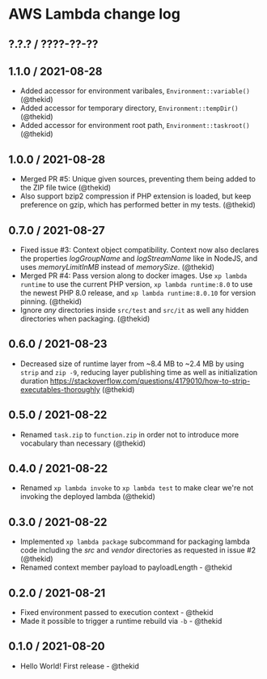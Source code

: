 AWS Lambda change log
=====================

## ?.?.? / ????-??-??

## 1.1.0 / 2021-08-28

* Added accessor for environment varibales, `Environment::variable()`
  (@thekid)
* Added accessor for temporary directory, `Environment::tempDir()`
  (@thekid)
* Added accessor for environment root path, `Environment::taskroot()`
  (@thekid)

## 1.0.0 / 2021-08-28

* Merged PR #5: Unique given sources, preventing them being added to the
  ZIP file twice
  (@thekid)
* Also support bzip2 compression if PHP extension is loaded, but keep
  preference on gzip, which has performed better in my tests.
  (@thekid)

## 0.7.0 / 2021-08-27

* Fixed issue #3: Context object compatibility. Context now also declares
  the properties *logGroupName* and *logStreamName* like in NodeJS, and
  uses *memoryLimitInMB* instead of *memorySize*.
  (@thekid)
* Merged PR #4: Pass version along to docker images. Use `xp lambda runtime`
  to use the current PHP version, `xp lambda runtime:8.0` to use the newest
  PHP 8.0 release, and `xp lambda runtime:8.0.10` for version pinning.
  (@thekid)
* Ignore *any* directories inside `src/test` and `src/it` as well any hidden
  directories when packaging.
  (@thekid)

## 0.6.0 / 2021-08-23

* Decreased size of runtime layer from ~8.4 MB to ~2.4 MB by using `strip`
  and `zip -9`, reducing layer publishing time as well as initialization duration
  https://stackoverflow.com/questions/4179010/how-to-strip-executables-thoroughly
  (@thekid)

## 0.5.0 / 2021-08-22

* Renamed `task.zip` to `function.zip` in order not to introduce more
  vocabulary than necessary
  (@thekid)

## 0.4.0 / 2021-08-22

* Renamed `xp lambda invoke` to `xp lambda test` to make clear we're
  not invoking the deployed lambda
  (@thekid)

## 0.3.0 / 2021-08-22

* Implemented `xp lambda package` subcommand for packaging lambda code
  including the *src* and *vendor* directories as requested in issue #2
  (@thekid)
* Renamed context member payload to payloadLength - @thekid

## 0.2.0 / 2021-08-21

* Fixed environment passed to execution context - @thekid
* Made it possible to trigger a runtime rebuild via `-b` - @thekid

## 0.1.0 / 2021-08-20

* Hello World! First release - @thekid
